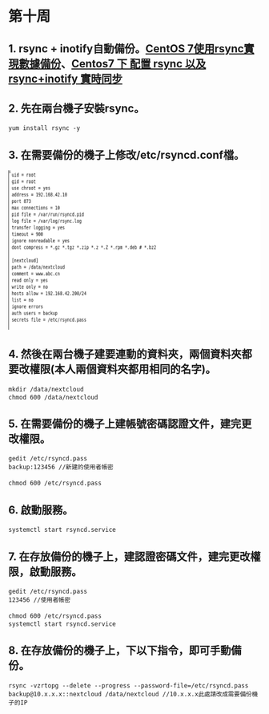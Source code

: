 # 第十周
## 1. rsync + inotify自動備份。[CentOS 7使用rsync實現數據備份](https://www.itread01.com/content/1511251328.html)、[Centos7 下 配置 rsync 以及 rsync+inotify 實時同步](https://www.itread01.com/content/1532780568.html)
## 2. 先在兩台機子安裝rsync。
```
yum install rsync -y
```
## 3. 在需要備份的機子上修改/etc/rsyncd.conf檔。
![image](https://github.com/LarrySu508/Linux_note/blob/master/Week10/a.png)
## 4. 然後在兩台機子建要連動的資料夾，兩個資料夾都要改權限(本人兩個資料夾都用相同的名字)。
```
mkdir /data/nextcloud
chmod 600 /data/nextcloud
```
## 5. 在需要備份的機子上建帳號密碼認證文件，建完更改權限。
```
gedit /etc/rsyncd.pass
backup:123456 //新建的使用者帳密

chmod 600 /etc/rsyncd.pass
```
## 6. 啟動服務。
```
systemctl start rsyncd.service
```
## 7. 在存放備份的機子上，建認證密碼文件，建完更改權限，啟動服務。
```
gedit /etc/rsyncd.pass
123456 //使用者帳密

chmod 600 /etc/rsyncd.pass
systemctl start rsyncd.service
```
## 8. 在存放備份的機子上，下以下指令，即可手動備份。
```
rsync -vzrtopg --delete --progress --password-file=/etc/rsyncd.pass backup@10.x.x.x::nextcloud /data/nextcloud //10.x.x.x此處請改成需要備份機子的IP
```
